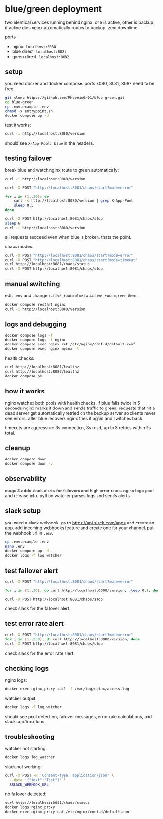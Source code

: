 # blue/green deployment

two identical services running behind nginx. one is active, other is backup. if active dies nginx automatically routes to backup. zero downtime.

ports:
- nginx: `localhost:8080`
- blue direct: `localhost:8081`
- green direct: `localhost:8082`

## setup

you need docker and docker compose. ports 8080, 8081, 8082 need to be free.

```bash
git clone https://github.com/Pheonix0x01/blue-green.git
cd blue-green
cp .env.example .env
chmod +x entrypoint.sh
docker compose up -d
```

test it works:
```bash
curl -i http://localhost:8080/version
```

should see `X-App-Pool: blue` in the headers.

## testing failover

break blue and watch nginx route to green automatically:

```bash
curl -i http://localhost:8080/version

curl -X POST "http://localhost:8081/chaos/start?mode=error"

for i in {1..10}; do 
    curl -s http://localhost:8080/version | grep X-App-Pool
    sleep 0.5
done

curl -X POST http://localhost:8081/chaos/stop
sleep 6
curl -i http://localhost:8080/version
```

all requests succeed even when blue is broken. thats the point.

chaos modes:
```bash
curl -X POST "http://localhost:8081/chaos/start?mode=error"
curl -X POST "http://localhost:8081/chaos/start?mode=timeout"
curl http://localhost:8081/chaos/status
curl -X POST http://localhost:8081/chaos/stop
```

## manual switching

edit `.env` and change `ACTIVE_POOL=blue` to `ACTIVE_POOL=green` then:

```bash
docker compose restart nginx
curl -i http://localhost:8080/version
```

## logs and debugging

```bash
docker compose logs -f
docker compose logs -f nginx
docker compose exec nginx cat /etc/nginx/conf.d/default.conf
docker compose exec nginx nginx -t
```

health checks:
```bash
curl http://localhost:8081/healthz
curl http://localhost:8082/healthz
docker compose ps
```

## how it works

nginx watches both pools with health checks. if blue fails twice in 5 seconds nginx marks it down and sends traffic to green. requests that hit a dead server get automatically retried on the backup server so clients never see errors. after blue recovers nginx tries it again and switches back.

timeouts are aggressive: 3s connection, 3s read, up to 3 retries within 9s total.

## cleanup

```bash
docker compose down
docker compose down -v
```

## observability

stage 3 adds slack alerts for failovers and high error rates. nginx logs pool and release info. python watcher parses logs and sends alerts.

## slack setup

you need a slack webhook. go to https://api.slack.com/apps and create an app. add incoming webhooks feature and create one for your channel. put the webhook url in `.env`.

```bash
cp .env.example .env
nano .env
docker compose up -d
docker logs -f log_watcher
```

## test failover alert

```bash
curl -X POST "http://localhost:8081/chaos/start?mode=error"

for i in {1..20}; do curl http://localhost:8080/version; sleep 0.5; done

curl -X POST http://localhost:8081/chaos/stop
```

check slack for the failover alert.

## test error rate alert

```bash
curl -X POST "http://localhost:8081/chaos/start?mode=error"
for i in {1..250}; do curl http://localhost:8080/version; done
curl -X POST http://localhost:8081/chaos/stop
```

check slack for the error rate alert.

## checking logs

nginx logs:
```bash
docker exec nginx_proxy tail -f /var/log/nginx/access.log
```

watcher output:
```bash
docker logs -f log_watcher
```

should see pool detection, failover messages, error rate calculations, and slack confirmations.

## troubleshooting

watcher not starting:
```bash
docker logs log_watcher
```

slack not working:
```bash
curl -X POST -H 'Content-type: application/json' \
  --data '{"text":"Test"}' \
  $SLACK_WEBHOOK_URL
```

no failover detected:
```bash
curl http://localhost:8081/chaos/status
docker logs nginx_proxy
docker exec nginx_proxy cat /etc/nginx/conf.d/default.conf
```